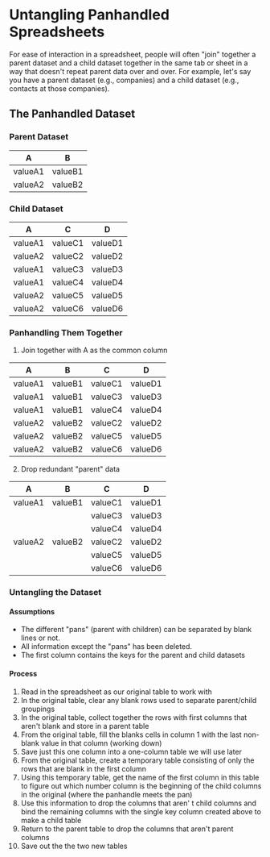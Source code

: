 # Untangling Panhandled Spreadsheets

For ease of interaction in a spreadsheet, people will often "join" together a parent dataset and a child dataset together in the same tab or sheet in a way that doesn't repeat parent data over and over. For example, let's say you have a parent dataset (e.g., companies) and a child dataset (e.g., contacts at those companies). 

## The Panhandled Dataset

### Parent Dataset

| A | B |
| ------- | ------- |
| valueA1 | valueB1 |
| valueA2 | valueB2 |

### Child Dataset

| A | C | D |
| ------- | ------- | ------- |
| valueA1 | valueC1 | valueD1 |
| valueA2 | valueC2 | valueD2 |
| valueA1 | valueC3 | valueD3 |
| valueA1 | valueC4 | valueD4 |
| valueA2 | valueC5 | valueD5 |
| valueA2 | valueC6 | valueD6 |

### Panhandling Them Together

1. Join together with A as the common column

| A | B | C | D |
| ------- | ------- | ------- | ------- |
| valueA1 | valueB1 | valueC1 | valueD1 |
| valueA1 | valueB1 | valueC3 | valueD3 |
| valueA1 | valueB1 | valueC4 | valueD4 |
| valueA2 | valueB2 | valueC2 | valueD2 |
| valueA2 | valueB2 | valueC5 | valueD5 |
| valueA2 | valueB2 | valueC6 | valueD6 |

2. Drop redundant "parent" data

| A       | B       | C       | D       |
| ------- | ------- | ------- | ------- |
| valueA1 | valueB1 | valueC1 | valueD1 |
|         |         | valueC3 | valueD3 |
|         |         | valueC4 | valueD4 |
| valueA2 | valueB2 | valueC2 | valueD2 |
|         |         | valueC5 | valueD5 |
|         |         | valueC6 | valueD6 |

### Untangling the Dataset

#### Assumptions

- The different "pans" (parent with children) can be separated by blank lines or not.
- All information except the "pans" has been deleted.
- The first column contains the keys for the parent and child datasets

#### Process

1. Read in the spreadsheet as our original table to work with
2. In the original table, clear any blank rows used to separate parent/child groupings
3. In the original table, collect together the rows with first columns that aren't blank and store in a parent table
4. From the original table, fill the blanks cells in column 1 with the last non-blank value in that column (working down)
5. Save just this one column into a one-column table we will use later
6. From the original table, create a temporary table consisting of only the rows that are blank in the first column
7. Using this temporary table, get the name of the first column in this table to figure out which number column is the beginning of the child columns in the original (where the panhandle meets the pan)
8. Use this information to drop the columns that aren' t child columns and bind the remaining columns with the single key column created above to make a child table
9. Return to the parent table to drop the columns that aren't parent columns 
10. Save out the the two new tables